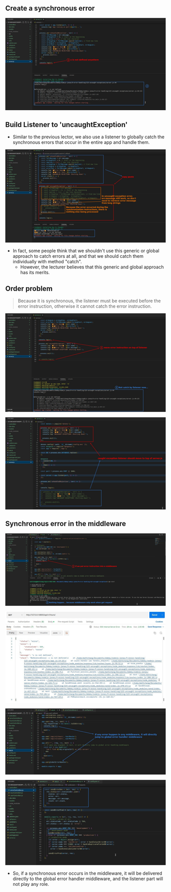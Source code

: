 ## **Create a synchronous error**

![Alt create a synchronous error](pic/01.jpg)

## **Build Listener to 'uncaughtException'**

- Similar to the previous lector, we also use a listener to globally catch the synchronous errors that occur in the entire app and handle them.

![Alt copy paste and modify to build listener for 'uncaughtException'](pic/02.jpg)

- In fact, some people think that we shouldn't use this generic or global approach to catch errors at all, and that we should catch them individually with method "catch".
  - However, the lecturer believes that this generic and global approach has its merits.

## **Order problem**

> Because it is synchronous, the listener must be executed before the error instruction, otherwise it cannot catch the error instruction.

![Alt order problem](pic/03.jpg)

![Alt move listener to top place](pic/04.jpg)

## **Synchronous error in the middleware**

![Alt put synchronous error in the middleware](pic/05.jpg)

![Alt send a request](pic/06.jpg)

![Alt it trigger global error handler middleware, not listener](pic/07.jpg)

![Alt error controller](pic/08.jpg)

- So, if a synchronous error occurs in the middleware, it will be delivered directly to the global error handler middleware, and the listener part will not play any role.

